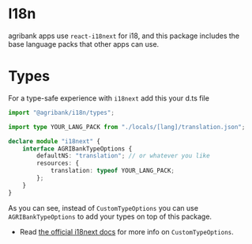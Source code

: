 # I18n

agribank apps use `react-i18next` for i18, and this package includes the base language packs that other apps can use.

# Types

For a type-safe experience with `i18next` add this your d.ts file

```ts
import "@agribank/i18n/types";

import type YOUR_LANG_PACK from "./locals/[lang]/translation.json";

declare module "i18next" {
	interface AGRIBankTypeOptions {
		defaultNS: "translation"; // or whatever you like
		resources: {
			translation: typeof YOUR_LANG_PACK;
		};
	}
}
```

As you can see, instead of `CustomTypeOptions` you can use `AGRIBankTypeOptions` to add your types on top of this package.

- Read [the official i18next docs](https://www.i18next.com/overview/typescript#custom-type-options) for more info on `CustomTypeOptions`.
